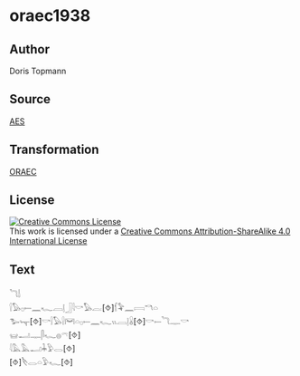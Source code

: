 # oraec1938

## Author

Doris Topmann

## Source

[AES](https://github.com/simondschweitzer/aes)

## Transformation

[ORAEC](https://oraec.github.io/)

## License

<a rel="license" href="http://creativecommons.org/licenses/by-sa/4.0/"><img alt="Creative Commons License" style="border-width:0" src="https://i.creativecommons.org/l/by-sa/4.0/88x31.png" /></a><br />This work is licensed under a <a rel="license" href="http://creativecommons.org/licenses/by-sa/4.0/">Creative Commons Attribution-ShareAlike 4.0 International License</a>

## Text

𓆓𓌃<br>
𓍛𓅃𓊪𓍿𓈖𓆑𓐙𓊤𓃀𓇋𓎡𓅃𓐛[⯑]𓆴𓅝𓈖𓇯𓎔𓏏<br>
𓅧𓊾[⯑]𓎡𓍛𓅃𓍛𓋞𓏏𓊪𓍿𓈖𓆑𓏭𓐙𓊤𓏇[⯑]𓎡𓍿𓆓𓊃𓎡<br>
𓊠𓂝𓊃𓋴𓆑𓐍𓍼[⯑]<br>
𓇋𓅓𓅓𓂝𓇓𓅱𓂋[⯑]<br>
[⯑]𓌸𓂋𓏏𓅱𓆑[⯑]<br>
